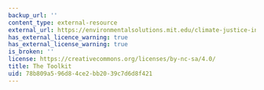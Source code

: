 ```yaml
---
backup_url: ''
content_type: external-resource
external_url: https://environmentalsolutions.mit.edu/climate-justice-instructional-toolkit/
has_external_licence_warning: true
has_external_license_warning: true
is_broken: ''
license: https://creativecommons.org/licenses/by-nc-sa/4.0/
title: The Toolkit
uid: 78b809a5-96d8-4ce2-bb20-39c7d6d8f421
---
```

